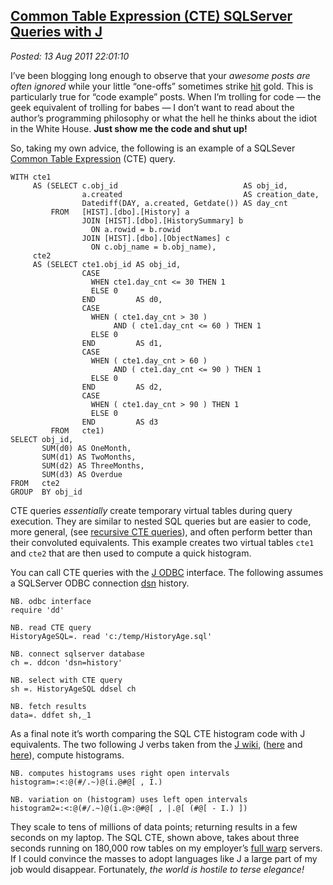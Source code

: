 [Common Table Expression (CTE) SQLServer Queries with
J](http://bakerjd99.wordpress.com/2011/08/13/common-table-expression-cte-sqlserver-queries-with-j/)
---------------------------------------------------------------------------------------------------------------------------------------------------------

*Posted: 13 Aug 2011 22:01:10*

I’ve been blogging long enough to observe that your *awesome posts are
often ignored* while your little “one-offs” sometimes strike
[hit](http://www.webopedia.com/TERM/H/hit.html) gold. This is
particularly true for “code example” posts. When I’m trolling for code —
the geek equivalent of trolling for babes — I don’t want to read about
the author’s programming philosophy or what the hell he thinks about the
idiot in the White House. **Just show me the code and shut up!**

So, taking my own advice, the following is an example of a SQLSever
[Common Table
Expression](http://msdn.microsoft.com/en-us/library/ms190766.aspx) (CTE)
query.

    WITH cte1
         AS (SELECT c.obj_id                            AS obj_id,
                    a.created                           AS creation_date,
                    Datediff(DAY, a.created, Getdate()) AS day_cnt
             FROM   [HIST].[dbo].[History] a
                    JOIN [HIST].[dbo].[HistorySummary] b
                      ON a.rowid = b.rowid
                    JOIN [HIST].[dbo].[ObjectNames] c
                      ON c.obj_name = b.obj_name),
         cte2
         AS (SELECT cte1.obj_id AS obj_id,
                    CASE
                      WHEN cte1.day_cnt <= 30 THEN 1
                      ELSE 0
                    END         AS d0,
                    CASE
                      WHEN ( cte1.day_cnt > 30 )
                           AND ( cte1.day_cnt <= 60 ) THEN 1
                      ELSE 0
                    END         AS d1,
                    CASE
                      WHEN ( cte1.day_cnt > 60 )
                           AND ( cte1.day_cnt <= 90 ) THEN 1
                      ELSE 0
                    END         AS d2,
                    CASE
                      WHEN ( cte1.day_cnt > 90 ) THEN 1
                      ELSE 0
                    END         AS d3
             FROM   cte1)
    SELECT obj_id,
           SUM(d0) AS OneMonth,
           SUM(d1) AS TwoMonths,
           SUM(d2) AS ThreeMonths,
           SUM(d3) AS Overdue
    FROM   cte2
    GROUP  BY obj_id

CTE queries *essentially* create temporary virtual tables during query
execution. They are similar to nested SQL queries but are easier to
code, more general, (see [recursive CTE
queries](http://msdn.microsoft.com/en-us/library/ms186243.aspx)), and
often perform better than their convoluted equivalents. This example
creates two virtual tables `cte1` and `cte2` that are then used to
compute a quick histogram.

You can call CTE queries with the [J
ODBC](http://www.jsoftware.com/jwiki/ODBC) interface. The following
assumes a SQLServer ODBC connection
[dsn](http://www.geeksengine.com/article/mysql-odbc.html) history.

    NB. odbc interface
    require 'dd'

    NB. read CTE query
    HistoryAgeSQL=. read 'c:/temp/HistoryAge.sql'

    NB. connect sqlserver database
    ch =. ddcon 'dsn=history'

    NB. select with CTE query
    sh =. HistoryAgeSQL ddsel ch

    NB. fetch results
    data=. ddfet sh,_1

As a final note it’s worth comparing the SQL CTE histogram code with J
equivalents. The two following J verbs taken from the [J
wiki](http://www.jsoftware.com/jwiki/FrontPage),
([here](http://www.jsoftware.com/jwiki/Essays/Histogram) and
[here](http://www.jsoftware.com/jwiki/BrianSchott/Histogram)), compute
histograms.

    NB. computes histograms uses right open intervals
    histogram=:<:@(#/.~)@(i.@#@[ , I.)

    NB. variation on (histogram) uses left open intervals
    histogram2=:<:@(#/.~)@(i.@>:@#@[ , |.@[ (#@[ - I.) ])

They scale to tens of millions of data points; returning results in a
few seconds on my laptop. The SQL CTE, shown above, takes about three
seconds running on 180,000 row tables on my employer’s [full
warp](http://www.trekmania.net/science/warp\_scale.htm) servers. If I
could convince the masses to adopt languages like J a large part of my
job would disappear. Fortunately, *the world is hostile to terse
elegance!*
